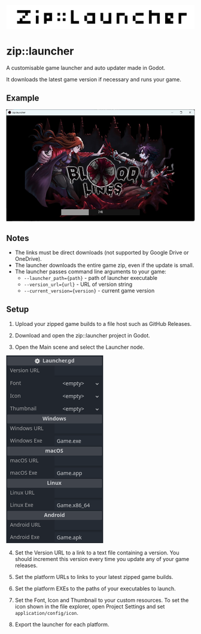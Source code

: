 ![Banner](https://github.com/Joy-less/zip-launcher/blob/7ed04ac8a72e91d7ff693c9f716e992ff2d0890c/Assets/Banner%204x.png)

# zip::launcher

A customisable game launcher and auto updater made in Godot.

It downloads the latest game version if necessary and runs your game.

## Example

![Launcher Preview](https://github.com/Joy-less/zip-launcher/blob/acb201823d8898e7b4fe786a4770db498610075b/Assets/LauncherPreview.jpg)

## Notes

- The links must be direct downloads (not supported by Google Drive or OneDrive).
- The launcher downloads the entire game zip, even if the update is small.
- The launcher passes command line arguments to your game:
  - `--launcher_path={path}` - path of launcher executable
  - `--version_url={url}` - URL of version string
  - `--current_version={version}` - current game version

## Setup

1. Upload your zipped game builds to a file host such as GitHub Releases.

2. Download and open the zip::launcher project in Godot.

3. Open the Main scene and select the Launcher node.

![Configuration Preview](https://github.com/Joy-less/zip-launcher/blob/be0614f244a512743ec303712e1dc8ae5c17e2d3/Assets/ConfigPreview.png)

4. Set the Version URL to a link to a text file containing a version. You should increment this version every time you update any of your game releases.

5. Set the platform URLs to links to your latest zipped game builds.

6. Set the platform EXEs to the paths of your executables to launch.

7. Set the Font, Icon and Thumbnail to your custom resources. To set the icon shown in the file explorer, open Project Settings and set `application/config/icon`.

8. Export the launcher for each platform.